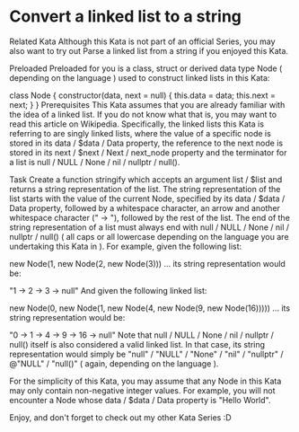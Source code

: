 # Convert a linked list to a string
Related Kata
Although this Kata is not part of an official Series, you may also want to try out Parse a linked list from a string if you enjoyed this Kata.

Preloaded
Preloaded for you is a class, struct or derived data type Node ( depending on the language ) used to construct linked lists in this Kata:

class Node {
  constructor(data, next = null) {
    this.data = data;
    this.next = next;
  }
}
Prerequisites
This Kata assumes that you are already familiar with the idea of a linked list. If you do not know what that is, you may want to read this article on Wikipedia. Specifically, the linked lists this Kata is referring to are singly linked lists, where the value of a specific node is stored in its data / $data / Data property, the reference to the next node is stored in its next / $next / Next / next_node property and the terminator for a list is null / NULL / None / nil / nullptr / null().

Task
Create a function stringify which accepts an argument list / $list and returns a string representation of the list. The string representation of the list starts with the value of the current Node, specified by its data / $data / Data property, followed by a whitespace character, an arrow and another whitespace character (" -> "), followed by the rest of the list. The end of the string representation of a list must always end with null / NULL / None / nil / nullptr / null() ( all caps or all lowercase depending on the language you are undertaking this Kata in ). For example, given the following list:

new Node(1, new Node(2, new Node(3)))
... its string representation would be:

"1 -> 2 -> 3 -> null"
And given the following linked list:

new Node(0, new Node(1, new Node(4, new Node(9, new Node(16)))))
... its string representation would be:

"0 -> 1 -> 4 -> 9 -> 16 -> null"
Note that null / NULL / None / nil / nullptr / null() itself is also considered a valid linked list. In that case, its string representation would simply be "null" / "NULL" / "None" / "nil" / "nullptr" / @"NULL" / "null()" ( again, depending on the language ).

For the simplicity of this Kata, you may assume that any Node in this Kata may only contain non-negative integer values. For example, you will not encounter a Node whose data / $data / Data property is "Hello World".

Enjoy, and don't forget to check out my other Kata Series :D
